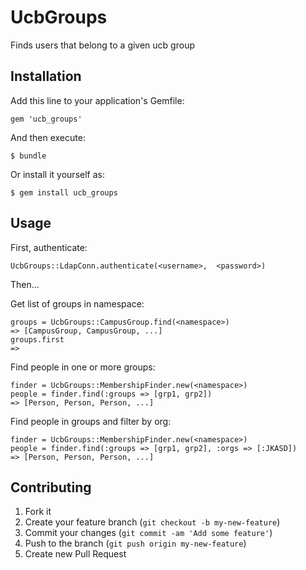 # UcbGroups

Finds users that belong to a given ucb group

## Installation

Add this line to your application's Gemfile:

    gem 'ucb_groups'

And then execute:

    $ bundle

Or install it yourself as:

    $ gem install ucb_groups

## Usage

First, authenticate:
```
UcbGroups::LdapConn.authenticate(<username>,  <password>)
```

Then...

Get list of groups in namespace:
```
groups = UcbGroups::CampusGroup.find(<namespace>)
=> [CampusGroup, CampusGroup, ...]
groups.first
=>
```

Find people in one or more groups:
```
finder = UcbGroups::MembershipFinder.new(<namespace>)
people = finder.find(:groups => [grp1, grp2])
=> [Person, Person, Person, ...]
```

Find people in groups and filter by org:
```
finder = UcbGroups::MembershipFinder.new(<namespace>)
people = finder.find(:groups => [grp1, grp2], :orgs => [:JKASD])
=> [Person, Person, Person, ...]
```

## Contributing

1. Fork it
2. Create your feature branch (`git checkout -b my-new-feature`)
3. Commit your changes (`git commit -am 'Add some feature'`)
4. Push to the branch (`git push origin my-new-feature`)
5. Create new Pull Request
